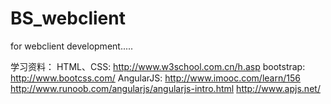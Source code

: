 # BS_webclient
for webclient development.....

学习资料：
HTML、CSS: http://www.w3school.com.cn/h.asp
bootstrap: http://www.bootcss.com/
AngularJS: http://www.imooc.com/learn/156    http://www.runoob.com/angularjs/angularjs-intro.html      http://www.apjs.net/    